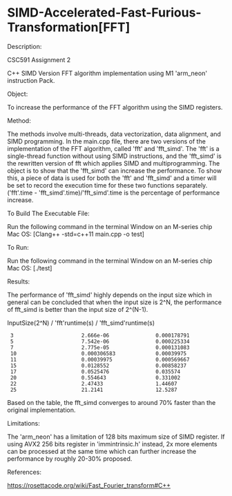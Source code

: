 # SIMD-Accelerated-Fast-Furious-Transformation[FFT]

Description:

CSC591 Assignment 2

C++ SIMD Version FFT algorithm implementation using M1 'arm_neon' instruction Pack. 


Object:

To increase the performance of the FFT algorithm using the SIMD registers. 


Method:

The methods involve multi-threads, data vectorization, data alignment, and SIMD programming. In the main.cpp file, there are two versions of the implementation of the FFT algorithm, called 'fft' and 'fft_simd'. The 'fft' is a single-thread function without using SIMD instructions, and the 'fft_simd' is the rewritten version of fft which applies SIMD and multiprogramming. The object is to show that the 'fft_simd' can increase the performance. To show this, a piece of data is used for both the 'fft' and 'fft_simd' and a timer will be set to record the execution time for these two functions separately. ('fft'.time - 'fft_simd'.time)/'fft_simd'.time is the percentage of performance increase. 


To Build The Executable File:

Run the following command in the terminal Window on an M-series chip Mac OS: [Clang++ -std=c++11 main.cpp -o test]


To Run:

Run the following command in the terminal Window on an M-series chip Mac OS: [./test]

Results:

The performance of 'fft_simd' highly depends on the input size which in general can be concluded that when the input size is 2^N, the performance of fft_simd is better than the input size of 2^(N-1).

InputSize(2^N)      /     'fft'runtime(s)      /   'fft_simd'runtime(s)

     3                      2.666e-06               0.000178791               
     5                      7.542e-06               0.000225334
     7                      2.775e-05               0.000131083
     10                     0.000306583             0.00039975
     11                     0.00039975              0.000569667
     15                     0.0128552               0.00858237
     17                     0.0525476               0.035574
     20                     0.554643                0.331002
     22                     2.47433                 1.44607
     25                     21.2141                 12.5287

Based on the table, the fft_simd converges to around 70% faster than the original implementation.

Limitations:

The 'arm_neon' has a limitation of 128 bits maximum size of SIMD register. If using AVX2 256 bits register in 'immintrinsic.h' instead, 2x more elements can be processed at the same time which can further increase the performance by roughly 20-30% proposed. 

References:

https://rosettacode.org/wiki/Fast_Fourier_transform#C++

